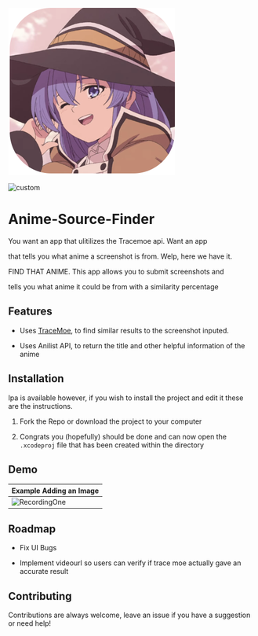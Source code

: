 
  

  

![Logo](https://raw.githubusercontent.com/CalebThePerson/Assets/master/Icons/Roxyicon.png)

  

  

  

  

![custom](https://img.shields.io/badge/My-CustomProject-blueviolet)


  

# Anime-Source-Finder

  

You want an app that ulitilizes the Tracemoe api.  Want an app

that tells you what anime a screenshot is from.  Welp, here we have it.

FIND THAT ANIME.  This app allows you to submit screenshots and

tells you what anime it could be from with a similarity percentage

  

  

  

## Features

  

  

- Uses [TraceMoe](https://trace.moe), to find similar results to the screenshot inputed.

  

- Uses Anilist API, to return the title and other helpful information of the anime

  

  

  

## Installation

Ipa is available however, if you wish to install the project and edit it these are the instructions.

  

1. Fork the Repo or download the project to your computer

  

2. Congrats you (hopefully) should be done and can now open the `.xcodeproj` file that has been created within the directory

  

  

  

## Demo



| Example Adding an Image  | 
| ------------- | 
| ![RecordingOne]  |
  

  

## Roadmap

- Fix UI Bugs

- Implement videourl so users can verify if trace moe actually gave an accurate result

  

  

## Contributing

  

Contributions are always welcome, leave an issue if you have a suggestion or need help!

  

[RecordingOne]:https://raw.githubusercontent.com/CalebThePerson/Assets/master/FindThatAnime/findanimedemo.gif

